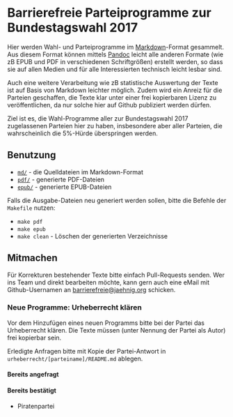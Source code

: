 # Barrierefreie Parteiprogramme zur Bundestagswahl 2017

Hier werden Wahl- und Parteiprogramme im [Markdown](https://de.wikipedia.org/wiki/Markdown)-Format gesammelt. Aus diesem Format können mittels [Pandoc](https://de.wikipedia.org/wiki/Pandoc) leicht alle anderen Formate (wie zB EPUB und PDF in verschiedenen Schriftgrößen) erstellt werden, so dass sie auf allen Medien und für alle Interessierten technisch leicht lesbar sind.

Auch eine weitere Verarbeitung wie zB statistische Auswertung der Texte ist auf Basis von Markdown leichter möglich. Zudem wird ein Anreiz für die Parteien geschaffen, die Texte klar unter einer frei kopierbaren Lizenz zu veröffentlichen, da nur solche hier auf Github publiziert werden dürfen.

Ziel ist es, die Wahl-Programme aller zur Bundestagswahl 2017 zugelassenen Parteien hier zu haben, insbesondere aber aller Parteien, die wahrscheinlich die 5%-Hürde überspringen werden.

## Benutzung

- [`md/`](md/) - die Quelldateien im Markdown-Format
- [`pdf/`](pdf/) - generierte PDF-Dateien
- [`epub/`](epub/) - generierte EPUB-Dateien

Falls die Ausgabe-Dateien neu generiert werden sollen, bitte die Befehle der `Makefile` nutzen:

- `make pdf`
- `make epub`
- `make clean` - Löschen der generierten Verzeichnisse


## Mitmachen

Für Korrekturen bestehender Texte bitte einfach Pull-Requests senden. Wer ins Team und direkt bearbeiten möchte, kann gern auch eine eMail mit Github-Usernamen an barrierefreie@jaehnig.org schicken.

### Neue Programme: Urheberrecht klären

Vor dem Hinzufügen eines neuen Programms bitte bei der Partei das Urheberrecht klären. Die Texte müssen (unter Nennung der Partei als Autor) frei kopierbar sein.

Erledigte Anfragen bitte mit Kopie der Partei-Antwort in `urheberrecht/[parteiname]/README.md` ablegen.

#### Bereits angefragt

#### Bereits bestätigt

- Piratenpartei
